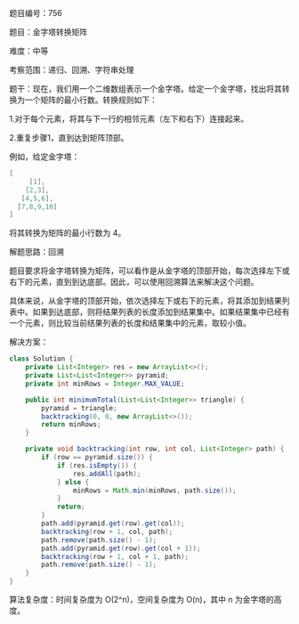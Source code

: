题目编号：756

题目：金字塔转换矩阵

难度：中等

考察范围：递归、回溯、字符串处理

题干：现在，我们用一个二维数组表示一个金字塔。给定一个金字塔，找出将其转换为一个矩阵的最小行数。转换规则如下：

1.对于每个元素，将其与下一行的相邻元素（左下和右下）连接起来。

2.重复步骤1，直到达到矩阵顶部。

例如，给定金字塔：

```java
[
     [1],
    [2,3],
   [4,5,6],
  [7,8,9,10]
]
```

将其转换为矩阵的最小行数为 4。

解题思路：回溯

题目要求将金字塔转换为矩阵，可以看作是从金字塔的顶部开始，每次选择左下或右下的元素，直到到达底部。因此，可以使用回溯算法来解决这个问题。

具体来说，从金字塔的顶部开始，依次选择左下或右下的元素，将其添加到结果列表中。如果到达底部，则将结果列表的长度添加到结果集中。如果结果集中已经有一个元素，则比较当前结果列表的长度和结果集中的元素，取较小值。

解决方案：

```java
class Solution {
    private List<Integer> res = new ArrayList<>();
    private List<List<Integer>> pyramid;
    private int minRows = Integer.MAX_VALUE;

    public int minimumTotal(List<List<Integer>> triangle) {
        pyramid = triangle;
        backtracking(0, 0, new ArrayList<>());
        return minRows;
    }

    private void backtracking(int row, int col, List<Integer> path) {
        if (row == pyramid.size()) {
            if (res.isEmpty()) {
                res.addAll(path);
            } else {
                minRows = Math.min(minRows, path.size());
            }
            return;
        }
        path.add(pyramid.get(row).get(col));
        backtracking(row + 1, col, path);
        path.remove(path.size() - 1);
        path.add(pyramid.get(row).get(col + 1));
        backtracking(row + 1, col + 1, path);
        path.remove(path.size() - 1);
    }
}
```

算法复杂度：时间复杂度为 O(2^n)，空间复杂度为 O(n)，其中 n 为金字塔的高度。